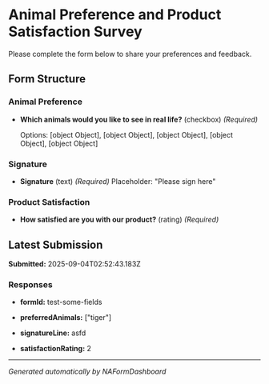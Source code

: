 # Animal Preference and Product Satisfaction Survey

Please complete the form below to share your preferences and feedback.

## Form Structure


### Animal Preference


- **Which animals would you like to see in real life?** (checkbox)
  *(Required)*
  
  Options: [object Object], [object Object], [object Object], [object Object], [object Object]


### Signature


- **Signature** (text)
  *(Required)*
  Placeholder: "Please sign here"
  


### Product Satisfaction


- **How satisfied are you with our product?** (rating)
  *(Required)*
  
  



## Latest Submission

**Submitted:** 2025-09-04T02:52:43.183Z

### Responses


- **formId:** test-some-fields

- **preferredAnimals:** ["tiger"]

- **signatureLine:** asfd

- **satisfactionRating:** 2


---
*Generated automatically by NAFormDashboard*
